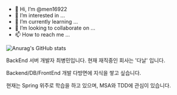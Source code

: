 - 👋 Hi, I’m @men16922
- 👀 I’m interested in ...
- 🌱 I’m currently learning ...
- 💞️ I’m looking to collaborate on ...
- 📫 How to reach me ...

<!---
men16922/men16922 is a ✨ special ✨ repository because its `README.md` (this file) appears on your GitHub profile.
You can click the Preview link to take a look at your changes.
--->
![Anurag's GitHub stats](https://github-readme-stats.vercel.app/api?username=men16922&show_icons=true&theme=default)

BackEnd 서버 개발자 최병민입니다.
현재 재직중인 회사는 '다날' 입니다.

Backend/DB/FrontEnd 개발 다방면에 지식을 쌓고 싶습니다. <p>
현재는 Spring 위주로 학습을 하고 있으며, MSA와 TDD에 관심이 있습니다.
